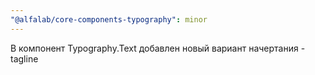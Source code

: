 ```yaml
---
"@alfalab/core-components-typography": minor
---
```


В компонент Typography.Text добавлен новый вариант начертания - tagline

